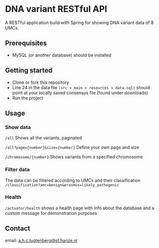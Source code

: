 # DNA variant RESTful API

A RESTful application build with Spring for showing DNA variant data of 8 UMCs. 

## Prerequisites
- MySQL (or another database) should be installed

## Getting started

- Clone or fork this repository
- Line 24 in the data file ```(src > main > resources > data.sql)``` should point at your locally saved consensus file (found under downloads)
- Run the project

## Usage

### Show data

```/all``` Shows all the variants, paginated

```/all?page={number}&size={number}``` Define your own page and size

```/chromosome/{number}``` Shows variants from a specified chromosome

### Filter data
The data can be filtered according to UMCs and their classification
```/classification?amc=benign&erasmus=likely_pathogenic```

### Health
```/actuator/health``` shows a health page with info about the database and a custom message for demonstration purposes

## Contact
email: a.h.c.lugtenberg@st.hanze.nl